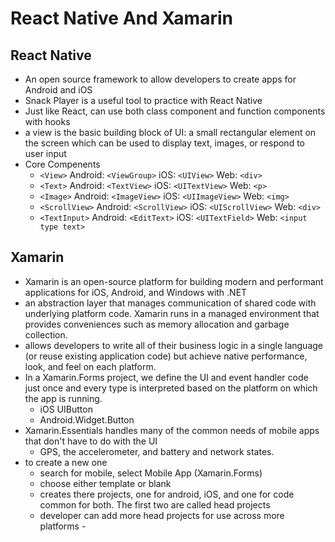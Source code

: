 # React Native And Xamarin

## React Native
   - An open source framework to allow developers to create apps for Android and iOS
   - Snack Player is a useful tool to practice with React Native
   - Just like React, can use both class component and function components with hooks
   - a view is the basic building block of UI: a small rectangular element on the screen which can be used to display text, images, or respond to user input
   - Core Compenents
     - `<View>` Android: `<ViewGroup>` iOS: `<UIView>` Web: `<div>`
     - `<Text>` Android: `<TextView>` iOS: `<UITextView>` Web: `<p>`
     - `<Image>` Android: `<ImageView>` iOS: `<UIImageView>` Web: `<img>`
     - `<ScrollView>` Android: `<ScrollView>` iOS: `<UIScrollView>` Web: `<div>`
     - `<TextInput>` Android: `<EditText>` iOS: `<UITextField>` Web: `<input type text>`

## Xamarin
   - Xamarin is an open-source platform for building modern and performant applications for iOS, Android, and Windows with .NET
   - an abstraction layer that manages communication of shared code with underlying platform code. Xamarin runs in a managed environment that provides conveniences such as memory allocation and garbage collection.
   - allows developers to write all of their business logic in a single language (or reuse existing application code) but achieve native performance, look, and feel on each platform.
   - In a Xamarin.Forms project, we define the UI and event handler code just once and every type is interpreted based on the platform on which the app is running.
     -  iOS UIButton
     - Android.Widget.Button
   - Xamarin.Essentials handles many of the common needs of mobile apps that don't have to do with the UI
     - GPS, the accelerometer, and battery and network states.
   - to create a new one
     - search for mobile, select Mobile App (Xamarin.Forms)
     - choose either template or blank
     - creates there projects, one for android, iOS, and one for code common for both. The first two are called head projects
     - developer can add more head projects for use across more platforms
    - 
